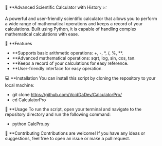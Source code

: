 🧮 **Advanced Scientific Calculator with History 📈

A powerful and user-friendly scientific calculator that allows you to perform a wide range of mathematical operations and keeps a record of your calculations. Built using Python, it is capable of handling complex mathematical calculations with ease.

🚀 **Features

- **Supports basic arithmetic operations: +, -, *, /, %, **.
- **Advanced mathematical operations: sqrt, log, sin, cos, tan.
- **Keeps a record of your calculations for easy reference.
- **User-friendly interface for easy operation.

💻 **Installation
You can install this script by cloning the repository to your local machine:
- git clone https://github.com/VoidDaDev/CalculatorPro/
- cd CalculatorPro

🔨 **Usage
To run the script, open your terminal and navigate to the repository directory and run the following command:
- python CalcPro.py

🤝 **Contributing
Contributions are welcome! If you have any ideas or suggestions, feel free to open an issue or make a pull request.
